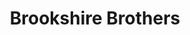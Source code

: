 ---
title: "Brookshire Brothers"
url: /nacogdoches/brookshire-brothers-north-university-drive/
shop: supermarket
---